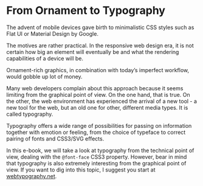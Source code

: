 From Ornament to Typography
===========================

The advent of mobile devices gave birth to minimalistic CSS styles such as Flat
UI or Material Design by Google.

The motives are rather practical. In the responsive web design era, it is not
certain how big an element will eventually be and what the rendering
capabilities of a device will be.

Ornament-rich graphics, in combination with today’s imperfect workflow, would
gobble up lot of money.

Many web developers complain about this approach because it seems limiting from
the graphical point of view. On the one hand, that is true. On the other, the
web environment has experienced the arrival of a new tool - a new tool for the
web, but an old one for other, different media types. It is called typography.

Typography offers a wide range of possibilities for passing on information
together with emotion or feeling, from the choice of typeface to correct pairing
of fonts and CSS3/SVG effects.

In this e-book, we will take a look at typography from the technical point of
view, dealing with the `@font-face` CSS3 property. However, bear in mind that
typography is also extremely interesting from the graphical point of view. If
you want to dig into this topic, I suggest you start at
[webtypography.net](http://webtypography.net/).
